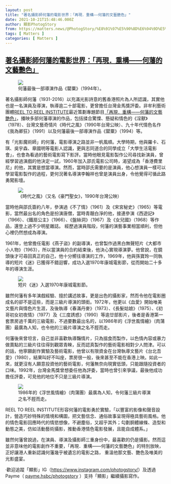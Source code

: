 ```yaml
---
layout: post
title: "著名攝影師何藩的電影世界：「再現．重構——何藩的文藝艷色」"
date: 2021-10-21T15:48:46.000Z
author: 顯影PhotogStory
from: https://matters.news/@PhotogStory/%E8%91%97%E5%90%8D%E6%94%9D%E5%BD%B1%E5%B8%AB%E4%BD%95%E8%97%A9%E7%9A%84%E9%9B%BB%E5%BD%B1%E4%B8%96%E7%95%8C-%E5%86%8D%E7%8F%BE-%E9%87%8D%E6%A7%8B-%E4%BD%95%E8%97%A9%E7%9A%84%E6%96%87%E8%97%9D%E8%89%B7%E8%89%B2-bafyreid5s4jocdgw4gzjhcxngqgyyjmzwveibwp5a54ci5pq4m2tl5b4ki
tags: [ Matters ]
categories: [ Matters ]
---
```

<!--1634831326000-->
[著名攝影師何藩的電影世界：「再現．重構——何藩的文藝艷色」](https://matters.news/@PhotogStory/%E8%91%97%E5%90%8D%E6%94%9D%E5%BD%B1%E5%B8%AB%E4%BD%95%E8%97%A9%E7%9A%84%E9%9B%BB%E5%BD%B1%E4%B8%96%E7%95%8C-%E5%86%8D%E7%8F%BE-%E9%87%8D%E6%A7%8B-%E4%BD%95%E8%97%A9%E7%9A%84%E6%96%87%E8%97%9D%E8%89%B7%E8%89%B2-bafyreid5s4jocdgw4gzjhcxngqgyyjmzwveibwp5a54ci5pq4m2tl5b4ki)
------

<div>
<figure class="image"><img src="https://assets.matters.news/embed/70e80c0e-d659-4e19-8ac8-a16e29596024.jpeg" data-asset-id="70e80c0e-d659-4e19-8ac8-a16e29596024" referrerpolicy="no-referrer"><figcaption><span>何藩最後一部導演作品《罌粟》（1994年）。</span></figcaption></figure><p>著名攝影師何藩（1931-2016）以充滿光影詩意的舊香港照片為人所認識，其實他也是一名演員及導演，執導逾二十部電影，更曾擔任台灣金馬獎評委。非牟利藝術團體<a href="https://matters.news/@PhotogStory/%E8%91%97%E5%90%8D%E6%94%9D%E5%BD%B1%E5%B8%AB%E4%BD%95%E8%97%A9%E7%9A%84%E9%9B%BB%E5%BD%B1%E4%B8%96%E7%95%8C-%E5%86%8D%E7%8F%BE-%E9%87%8D%E6%A7%8B-%E4%BD%95%E8%97%A9%E7%9A%84%E6%96%87%E8%97%9D%E8%89%B7%E8%89%B2-bafyreid5s4jocdgw4gzjhcxngqgyyjmzwveibwp5a54ci5pq4m2tl5b4ki" target="_blank">REEL TO REEL INSTITUTE</a>最近策劃專題節目<a href="https://bit.ly/3aVHL9J" target="_blank">「再現．重構——何藩的文藝艷色」</a>，播映多部何藩導演的作品，包括揉合驚慄、懸疑和情色的《淫獸》（1978）、台灣文藝奇情片《時代之風》（1990年台灣公映）、九十年代情色名作《我為卿狂》（1991）以及何藩最後一部導演作品《罌粟》（1994）等。</p><p>有「光影魔術師」的何藩，電影導演之路並非一帆風順。大學時期，他與羅卡、石琪、吳宇森、章國明等電影人認識，更與志同道合的同學成立「大學生活電影會」，也會為看過的藝術電影寫下影評。當時他眼見電影製作公司尋找新演員，曾經學習過演戲的他決定一試，1960年加入邵氏電影公司時，渴望成為「香港費里尼」的他，其實是想當導演。然而，當時邵氏需要的是演員，他心想演員一樣可以學習電影製作的過程，更何況著名導演李翰祥也曾是演員出身，令他覺得可循此路勇闖影壇。</p><figure class="image"><img src="https://assets.matters.news/embed/c3f119fd-df74-47d7-ad10-64f5bdaf7747.jpeg" data-asset-id="c3f119fd-df74-47d7-ad10-64f5bdaf7747" referrerpolicy="no-referrer"><figcaption><span>《時代之風》（又名《豪門聖女》，1990年台灣公映）</span></figcaption></figure><p>當時他與邵氏簽約八年，參演過《不了情》（1961）及《宋宮秘史》（1965）等電影，當然最出名的角色是扮演唐僧，當時青靚白淨的他，接連參演《西遊記》（1966）、《鐵扇公主》（1966）、《盤絲洞》（1967）及《女兒國》（1968）等作品，還登上過不少明星雜誌。 經歷過演員階段，何藩的演藝事業相當順利，但他心裡仍然想成為導演。</p><p>1961年，他曾擔任電影《燕子盜》的副導演，也曾製作過黑白無聲短片《大都市小人物》（1963），所以當演員的合約結束後，他決心實現導演夢。他曾說，在鏡頭後才可尋回真正的自己，他十分嚮往導演的工作，1969年，他與孫寶玲一同執導的短片《迷》已獲得不錯迴響，成功入選1970年康城電影節，從而開始二十多年的導演生涯。</p><figure class="image"><img src="https://assets.matters.news/embed/ff1234f6-60f1-41be-b1d7-d510483dee01.jpeg" data-asset-id="ff1234f6-60f1-41be-b1d7-d510483dee01" referrerpolicy="no-referrer"><figcaption><span>短片《迷》入選1970年康城電影節。</span></figcaption></figure><p>雖然何藩有多年演戲經驗、擅於講述故事，更是出色的攝影家，然而令他在電影圈成名的卻不是這些，而是三級片導演的頭銜。1972年，他更以《血愛》開始唯美文藝片與情色片生涯，及後執導《春滿丹麥》（1973）、《長髮姑娘》（1975）、《初哥初女初夜情》（1977）及《三度誘惑》（1990）等逾廿部影片，後者是香港第一套票房過千萬的三級電影，不過要數最出名的，以1986年的《浮世風情繪》（肉蒲團）最廣為人知，也令他的三級片導演之名不脛而走。</p><p>何藩後來曾坦言，自己並非喜歡執導豔情片，只為搵食而製作，以色情內容或暴力做賣點的三級片往往得到觀眾青睞，反而認真製作的藝術電影相對少人問津。可以的話，他寧願創作實驗及藝術電影，他曾以有限資金在台灣執導文藝片《台北吾愛》（1980），結果叫好不叫座，票房很一般，後來甚至不能在香港上映。如此一來，就更沒有人願意投資他的藝術電影，何藩無奈向現實低頭，只能跟隨投資者的口味。1992年，台灣金馬獎曾想委任他為評委，當時也曾引來爭議，最後他成功擔任評委，可見他的地位不只是三級片導演。</p><figure class="image"><img src="https://assets.matters.news/embed/cc6b826e-b153-4048-9e27-b55ebda135af.jpeg" data-asset-id="cc6b826e-b153-4048-9e27-b55ebda135af" referrerpolicy="no-referrer"><figcaption><span>1986年的《浮世風情繪》（肉蒲團）最廣為人知，令何藩三級片導演之名不脛而走。</span></figcaption></figure><p>REEL TO REEL INSTITUTE形容何藩的電影勇於實驗，「以豐富的影像和聲音設計，營造巧妙特殊的情境和構圖，把文藝信念、通俗故事呈現得極具藝術風格。他的情色電影回應時代的情慾想像，不避塵俗，又超乎其外；勾劃胴體線條、造型和動態之美，仿如活動藝術攝影，推動香港情色電影發展，且能自成體系。」</p><p>雖然何藩曾說過，在演員、導演及攝影師三重身份中，最喜歡的仍是攝影。然而這並非意味他的電影創作不重要，「再現．重構——何藩的文藝艷色」的特別放映，正好讓港人重新認識何藩幾乎被遺忘的電影之路， 重溫他那文藝、艷色及唯美的光影盛宴。</p><p>·歡迎追蹤「顯影」IG（<a href="https://www.instagram.com/photogstory/" target="_blank">https://www.instagram.com/photogstory/</a>）及透過Payme（ <a href="http://payme.hsbc/photogstory" target="_blank">payme.hsbc/photogstory</a> ）支持「顯影」繼續攝影寫作。</p><p><br></p><p><br></p>
</div>
